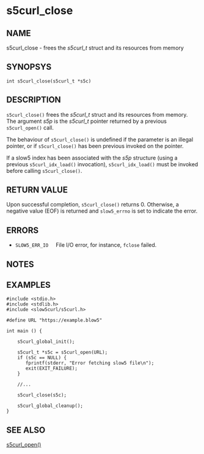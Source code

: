 # s5curl_close

## NAME
s5curl_close - frees the *s5curl_t* struct and its resources from memory

## SYNOPSYS
`int s5curl_close(s5curl_t *s5c)`

## DESCRIPTION
`s5curl_close()` frees the *s5curl_t* struct and its resources from memory.
The argument *s5p* is the *s5curl_t* pointer returned by a previous `s5curl_open()` call.

The behaviour of `s5curl_close()` is undefined if the parameter is an illegal pointer, or if `s5curl_close()` has been previous invoked on the pointer.

If a slow5 index has been associated with the *s5p* structure (using a previous `s5curl_idx_load()` invocation), `s5curl_idx_load()` must be invoked before calling `s5curl_close()`.

## RETURN VALUE

Upon successful completion, `s5curl_close()` returns 0. Otherwise, a negative value (EOF) is returned and `slow5_errno` is set to indicate the error.

## ERRORS
* `SLOW5_ERR_IO`
  &nbsp;&nbsp;&nbsp;&nbsp;File I/O error, for instance, `fclose` failed.

## NOTES

## EXAMPLES
```
#include <stdio.h>
#include <stdlib.h>
#include <slow5curl/s5curl.h>

#define URL "https://example.blow5"

int main () {

    s5curl_global_init();

    s5curl_t *s5c = s5curl_open(URL);
    if (s5c == NULL) {
       fprintf(stderr, "Error fetching slow5 file\n");
       exit(EXIT_FAILURE);
    }

    //...

    s5curl_close(s5c);

    s5curl_global_cleanup();
}
```

## SEE ALSO
[s5curl_open()](s5curl_open.md)
